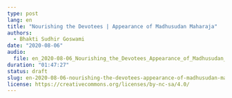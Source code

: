 ```yaml
---
type: post
lang: en
title: "Nourishing the Devotees | Appearance of Madhusudan Maharaja"
authors:
  - Bhakti Sudhir Goswami
date: "2020-08-06"
audio:
  file: en_2020-08-06_Nourishing_the_Devotees_Appearance_of_Madhusudan_Maharaja.mp3
duration: "01:47:27"
status: draft
slug: en-2020-08-06-nourishing-the-devotees-appearance-of-madhusudan-maharaja
license: https://creativecommons.org/licenses/by-nc-sa/4.0/
---
```


